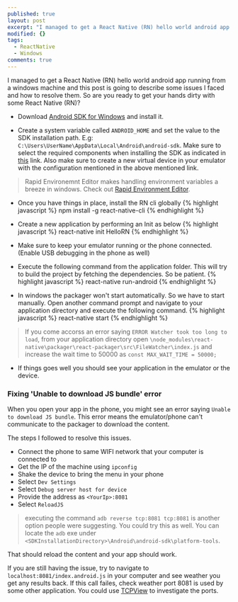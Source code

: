 ```yaml
---
published: true
layout: post
excerpt: "I managed to get a React Native (RN) hello world android app running in the android emulator on my windows machine and this post is going to describe some issues I faced and how solved those. So are you ready to get your hands dirty with some React Native (RN)?"
modified: {}
tags: 
  - ReactNative
  - Windows
comments: true
---
```



I managed to get a React Native (RN) hello world android app running from a windows machine and this post is going to describe some issues I faced and how to resolve them. So are you ready to get your hands dirty with some React Native (RN)?

- Download [Android SDK for Windows](http://developer.android.com/sdk/index.html#Other) and install it.

- Create a system variable called `ANDROID_HOME` and set the value to the SDK installation path. E.g: `C:\Users\UserName\AppData\Local\Android\android-sdk`. 
Make sure to select the required components when installing the SDK as indicated in [this](https://facebook.github.io/react-native/docs/android-setup.html) link. Also make sure to create a new virtual device in your emulator with the configuration mentioned in the above mentioned link. 

>Rapid Environemnt Editor makes handling environment variables a breeze in windows. Check out [Rapid Environment Editor](http://www.rapidee.com/en/about).

- Once you have things in place, install the RN cli globally
{% highlight javascript %}
npm install -g react-native-cli
{% endhighlight %}

- Create a new application by performing an Init as below
{% highlight javascript %}
react-native init HelloRN
{% endhighlight %}

- Make sure to keep your emulator running or the phone connected. (Enable USB debugging in the phone as well)

- Execute the following command from the application folder. This will try to build the project by fetching the dependencies. So be patient.
{% highlight javascript %}
react-native run-android
{% endhighlight %}

- In windows the packager won't start automatically. So we have to start manually. Open another command prompt and navigate to your application directory and execute the following command.
{% highlight javascript %}
react-native start
{% endhighlight %}

> If you come accorss an error saying `ERROR Watcher took too long to load`, from your application directory open `\node_modules\react-native\packager\react-packager\src\FileWatcher\index.js` and increase the wait time to 50000 as `const MAX_WAIT_TIME = 50000;`

- If things goes well you should see your application in the emulator or the device.

### Fixing 'Unable to download JS bundle' error 
When you open your app in the phone, you might see an error saying `Unable to download JS bundle`. This error means the emulator/phone can't communicate to the packager to download the content.

The steps I followed to resolve this issues.

- Connect the phone to same WIFI network that your computer is connected to
- Get the IP of the machine using `ipconfig`
- Shake the device to bring the menu in your phone 
- Select `Dev Settings`
- Select `Debug server host for device`
- Provide the address as `<YourIp>:8081`
- Select `ReloadJS`

> executing the command `adb reverse tcp:8081 tcp:8081` is another option people were suggesting. You could try this as well. You can locate the `adb` exe under `<SDKInstallationDirectory>\Android\android-sdk\platform-tools`.

That should reload the content and your app should work.

If you are still having the issue, try to navigate to `localhost:8081/index.android.js` in your computer and see weather you get any results back. If this call failes, check weather port 8081 is used by some other application. You could use [TCPView](https://technet.microsoft.com/en-us/sysinternals/tcpview.aspx) to investigate the ports.
